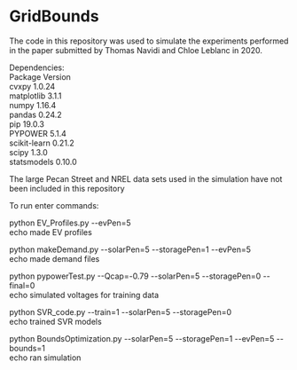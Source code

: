 # GridBounds

The code in this repository was used to simulate the experiments performed in the paper submitted by Thomas Navidi and Chloe Leblanc in 2020.  

Dependencies:  
Package         Version  
cvxpy           1.0.24     
matplotlib      3.1.1      
numpy           1.16.4     
pandas          0.24.2     
pip             19.0.3     
PYPOWER         5.1.4      
scikit-learn    0.21.2     
scipy           1.3.0      
statsmodels     0.10.0 


The large Pecan Street and NREL data sets used in the simulation have not been included in this repository   


To run enter commands:  

python EV_Profiles.py --evPen=5  
echo made EV profiles

python makeDemand.py --solarPen=5 --storagePen=1 --evPen=5  
echo made demand files

python pypowerTest.py --Qcap=-0.79 --solarPen=5 --storagePen=0 --final=0  
echo simulated voltages for training data

python SVR_code.py --train=1 --solarPen=5 --storagePen=0  
echo trained SVR models

python BoundsOptimization.py --solarPen=5 --storagePen=1 --evPen=5 --bounds=1  
echo ran simulation
